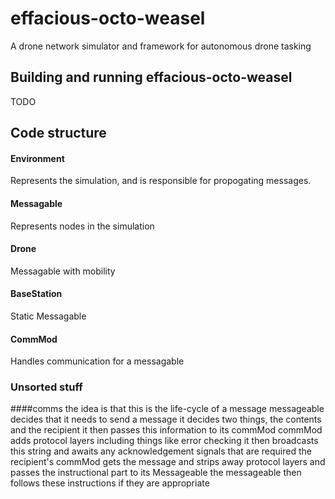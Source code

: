 # effacious-octo-weasel
A drone network simulator and framework for autonomous drone tasking

## Building and running effacious-octo-weasel
TODO

## Code structure
#### Environment
Represents the simulation, and is responsible for propogating messages.

#### Messagable
Represents nodes in the simulation

#### Drone
Messagable with mobility

#### BaseStation
Static Messagable

#### CommMod
Handles communication for a messagable

### Unsorted stuff
####comms
the idea is that this is the life-cycle of a message
messageable decides that it needs to send a message
it decides two things, the contents and the recipient
it then passes this information to its commMod
commMod adds protocol layers including things like error checking
it then broadcasts this string and awaits any acknowledgement signals that are required
the recipient's commMod gets the message and strips away protocol layers and passes the instructional part to its Messageable
the messageable then follows these instructions if they are appropriate
